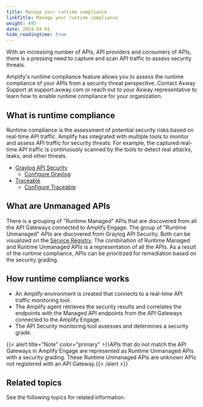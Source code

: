 ```yaml
---
title: Manage your runtime compliance
linkTitle: Manage your runtime compliance
weight: 495
date: 2024-04-01
hide_readingtime: true
---
```


With an increasing number of APIs, API providers and consumers of APIs, there is a pressing need to capture and scan API traffic to assess security threats.

Amplify's runtime compliance feature allows you to assess the runtime compliance of your APIs from a security threat perspective. Contact Axway Support at support.axway.com or reach out to your Axway representative to learn how to enable runtime compliance for your organization.

## What is runtime compliance

Runtime compliance is the assessment of potential security risks based on real-time API traffic. Amplify has integrated with multiple tools to monitor and assess API traffic for security threats. For example, the captured real-time API traffic is continuously scanned by the tools to detect real attacks, leaks, and other threats.

* [Graylog API Security](https://graylog.org/products/api-security/)
    * [Configure Graylog](/docs/runtime_security/configure_runtime_compliance_graylog)
* [Traceable](https://www.traceable.ai/api-security-testing)
    * [Configure Traceable](/docs/runtime_security/configure_runtime_compliance_traceable)

## What are Unmanaged APIs

There is a grouping of "Runtime Managed" APIs that are discovered from all the API Gateways connected to Amplify Engage. The group of "Runtime Unmanaged" APIs are discovered from Graylog API Security. Both can be visualized on the [Service Registry](/docs/manage_service_registry/service_management). The combination of Runtime Managed and Runtime Unmanaged APIs is a representation of all the APIs. As a result of the runtime compliance, APIs can be prioritized for remediation based on the security grading.

## How runtime compliance works

* An Amplify environment is created that connects to a real-time API traffic monitoring tool.  
* The Amplify agent retrieves the security results and correlates the endpoints with the Managed API endpoints from the API Gateways connected to the Amplify Engage.
* The API Security monitoring tool assesses and determines a security grade.  

{{< alert title="Note" color="primary" >}}APIs that do not match the API Gateways in Amplify Engage are represented as Runtime Unmanaged APIs with a security grading. These Runtime Unmanaged APIs are unknown APIs not registered with an API Gateway.{{< /alert >}}

## Related topics

See the following topics for related information.
